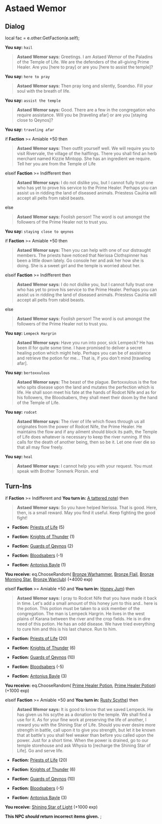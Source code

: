 # Astaed Wemor
## Dialog

local fac = e.other:GetFaction(e.self);


**You say:** `hail`



>**Astaed Wemor says:** Greetings. I am Astaed Wemor of the Paladins of the Temple of Life. We are the defenders of the all-giving Prime Healer. Are you [here to pray] or are you [here to assist the temple]?

**You say:** `here to pray`



>**Astaed Wemor says:** Then pray long and silently, Soandso. Fill your soul with the breath of life.

**You say:** `assist the temple`



>**Astaed Wemor says:** Good.  There are a few in the congregation who require assistance.  Will you be [traveling afar] or are you [staying close to Qeynos]?

**You say:** `traveling afar`



if **Faction** >= Amiable +50 then



>**Astaed Wemor says:** Then outfit yourself well. We will require you to visit Rivervale, the village of the halflings. There you shall find an herb merchant named Kizzie Mintopp. She has an ingredient we require. Tell her you are from the Temple of Life


elseif **Faction** >= Indifferent then



>**Astaed Wemor says:** I do not dislike you, but I cannot fully trust one who has yet to prove his service to the Prime Healer.  Perhaps you can assist us in ridding the land of diseased animals. Priestess Caulria will accept all pelts from rabid beasts.




else



>**Astaed Wemor says:** Foolish person! The word is out amongst the followers of the Prime Healer not to trust you.


**You say:** `staying close to qeynos`



if **Faction** >= Amiable +50 then



>**Astaed Wemor says:** Then you can help with one of our distraught members. The priests have noticed that Nerissa Clothspinner has been a little down lately. Go console her and ask her how she is doing. She is a sweet girl and the temple is worried about her.


elseif **Faction** >= Indifferent then



>**Astaed Wemor says:** I do not dislike you, but I cannot fully trust one who has yet to prove his service to the Prime Healer.  Perhaps you can assist us in ridding the land of diseased animals. Priestess Caulria will accept all pelts from rabid beasts.




else



>**Astaed Wemor says:** Foolish person! The word is out amongst the followers of the Prime Healer not to trust you.


**You say:** `Lempeck Hargrin`





>**Astaed Wemor says:** Have you run into poor, sick Lempeck? He has been ill for quite some time. I have promised to deliver a secret healing potion which might help. Perhaps you can be of assistance and retrieve the potion for me... That is, if you don't mind [traveling afar].



**You say:** `bertoxxulous`



>**Astaed Wemor says:** The beast of the plague.  Bertoxxulous is the foe who spits disease upon the land and mutates the perfection which is life.  He shall soon meet his fate at the hands of Rodcet Nife and as for his followers, the Bloodsabers, they shall meet their doom by the hand of the Temple of Life.

**You say:** `rodcet`



>**Astaed Wemor says:** The river of life which flows through us all originates from the power of Rodcet Nife, the Prime Healer.  He maintains the flow and if any ailment should block its path, the Temple of Life does whatever is necessary to keep the river running.  If this calls for the death of another being, then so be it.  Let one river die so that all may flow freely.

**You say:** `heal`



>**Astaed Wemor says:** I cannot help you with your request.   You must speak with Brother Tonmerk Plorsin.
end

## Turn-Ins





if **Faction** >= Indifferent and  **You turn in:** [A tattered note](/item/18862)) then




>**Astaed Wemor says:** So you have helped Nerissa. That is good. Here, then, is a small reward. May you find it useful. Keep fighting the good fight!





* __Faction:__ [Priests of Life](/faction/341) (5)


* __Faction:__ [Knights of Thunder](/faction/280) (1)


* __Faction:__ [Guards of Qeynos](/faction/262) (2)


* __Faction:__ [Bloodsabers](/faction/221) (-1)


* __Faction:__ [Antonius Bayle](/faction/219) (1)


 **You receive:** eq.ChooseRandom( [Bronze Warhammer](/item/6022), [Bronze Flail](/item/6023), [Bronze Morning Star](/item/6024), [Bronze Warclub](/item/6025)) (+4000 exp)

elseif **Faction** >= Amiable +50 and  **You turn in:** [Honey Jum](/item/13952)) then


>**Astaed Wemor says:** I pray to Rodcet Nife that you have made it back in time. Let's add a small amount of this honey jum to this and.. here is the potion. This potion must be taken to a sick member of the congregation. The man is Lempeck Hargrin. He lives in the west plains of Karana between the river and the crop fields. He is in dire need of this potion. He has an odd disease. We have tried everything to cure him and this is his last chance. Run to him.





* __Faction:__ [Priests of Life](/faction/341) (20)


* __Faction:__ [Knights of Thunder](/faction/280) (6)


* __Faction:__ [Guards of Qeynos](/faction/262) (10)


* __Faction:__ [Bloodsabers](/faction/221) (-5)


* __Faction:__ [Antonius Bayle](/faction/219) (3)


 **You receive:** eq.ChooseRandom( [Prime Healer Potion](/item/13954), [Prime Healer Potion](/item/13955)) (+1000 exp)

elseif **Faction** >= Amiable +50 and  **You turn in:** [Rusty Scythe](/item/13970)) then


>**Astaed Wemor says:** It is good to know that we saved Lempeck. He has given us his scythe as a donation to the temple. We shall find a use for it. As for your fine work at preserving the life of another, I reward you with the Shining Star of Life. Should you ever desire more strength in battle, call upon it to give you strength, but let it be known that at battle's you shall feel weaker than before you called upon the power. Just for a short time. When the power is drained, go to our temple storehouse and ask Whysia to [recharge the Shining Star of Life]. Go and serve life.





* __Faction:__ [Priests of Life](/faction/341) (20)


* __Faction:__ [Knights of Thunder](/faction/280) (6)


* __Faction:__ [Guards of Qeynos](/faction/262) (10)


* __Faction:__ [Bloodsabers](/faction/221) (-5)


* __Faction:__ [Antonius Bayle](/faction/219) (3)


 **You receive:**  [Shining Star of Light](/item/6356) (+1000 exp)

**This NPC *should* return incorrect items given.**
;

